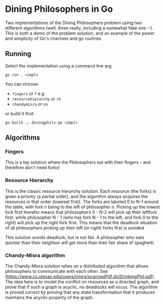 # Dining Philosophers in Go

Two implementations of the Dining Philosophers problem using
two different  algorithms (well, three really, including a somewhat fake one :-). This is both a demo of the problem 
solution, and an example of the power and simplicity of Go's channels and go routines

## Running

Select the implementation using a command line arg:

    go run . <impl>

You can choose:
- `fingers` or `f` e.g
- `resourcehierarchy` or `rh`
- `chandymisra` or `cm`

or build it first:

    go build .; diningphils-go <impl>

## Algorithms

### Fingers

This is a toy solution where the Philosophers eat with their fingers - and therefore don't need forks!

### Resource Hierarchy

This is the classic resource hierarchy solution. Each resource (the forks) is given a priority (a partial order), and the algorithm
always acquires the resources in that order (loweset first). The forks are labeled 0 to N-1 around the table, with fork n being to the left of
philosopher n. Picking up the lowest fork first therefor means that philosophers 0 - N-2 will pick up their leftfork first, while philosopher
N - 1 (who has fork N - 1 to the left, and fork 0 to the right) will pick up the right fork first. This means
that the deadlock situation of all philosophers picking up their left (or right) forks first is avoided

This solution avoids deadlock, but is not fair. A philosopher who eats quicker than their neighbor will
get more than their fair share of spaghetti.

### Chandy-Misra algorithm

The Chandy-Misra solution relies on a distributed algorithm that allows philosophers to communicate with each other. See
(https://www.cs.utexas.edu/users/misra/scannedPdf.dir/DrinkingPhil.pdf). The idea here is to model the conflict on resources as a directed
graph, and prove that if such a graph is acyclic, no deadlocks will occur. The algorithm is proved correct
by proving that any state transformation that it produces maintains the acyclic property of the graph.
